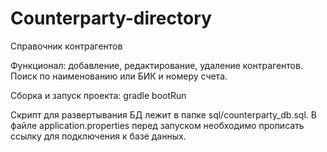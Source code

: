 # Counterparty-directory
Справочник контрагентов

Функционал: добавление, редактирование, удаление контрагентов. 
Поиск по наименованию или БИК и номеру счета.

Сборка и запуск проекта: gradle bootRun

Скрипт для развертывания БД лежит в папке sql/counterparty_db.sql. В файле application.properties перед запуском необходимо прописать ссылку для подключения к базе данных.
